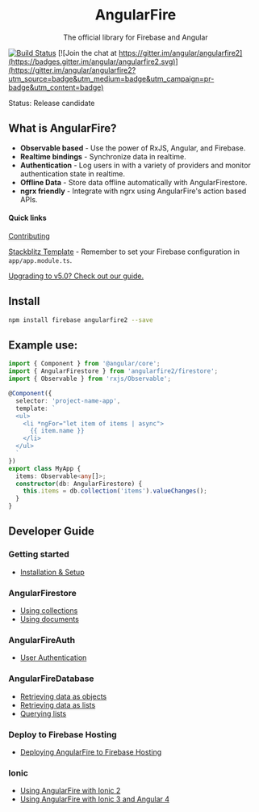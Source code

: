<p align="center">
  <h1 align="center">AngularFire</h1>
  <p align="center">The official library for Firebase and Angular</p>
</p>

[![Build Status](https://travis-ci.org/angular/angularfire2.svg?branch=master)](https://travis-ci.org/angular/angularfire2) [![Join the chat at https://gitter.im/angular/angularfire2](https://badges.gitter.im/angular/angularfire2.svg)](https://gitter.im/angular/angularfire2?utm_source=badge&utm_medium=badge&utm_campaign=pr-badge&utm_content=badge)

Status: Release candidate

## What is AngularFire?

- **Observable based** - Use the power of RxJS, Angular, and Firebase.
- **Realtime bindings** - Synchronize data in realtime.
- **Authentication** - Log users in with a variety of providers and monitor authentication state in realtime.
- **Offline Data** - Store data offline automatically with AngularFirestore.
- **ngrx friendly** - Integrate with ngrx using AngularFire's action based APIs.

#### Quick links
[Contributing](CONTRIBUTING.md)

[Stackblitz Template](https://stackblitz.com/edit/angular-2ed5zx?) - Remember to set your Firebase configuration in `app/app.module.ts`.

[Upgrading to v5.0? Check out our guide.](docs/version-5-upgrade.md)

## Install

```bash
npm install firebase angularfire2 --save
```

## Example use:

```ts
import { Component } from '@angular/core';
import { AngularFirestore } from 'angularfire2/firestore';
import { Observable } from 'rxjs/Observable';

@Component({
  selector: 'project-name-app',
  template: `
  <ul>
    <li *ngFor="let item of items | async">
      {{ item.name }}
    </li>
  </ul>
  `
})
export class MyApp {
  items: Observable<any[]>;
  constructor(db: AngularFirestore) {
    this.items = db.collection('items').valueChanges();
  }
}
```

## Developer Guide

### Getting started
- [Installation & Setup](docs/1-install-and-setup.md)

### AngularFirestore
- [Using collections](docs/firestore/collections.md)
- [Using documents](docs/firestore/documents.md)

### AngularFireAuth
- [User Authentication](docs/5-user-authentication.md)

### AngularFireDatabase
- [Retrieving data as objects](docs/2-retrieving-data-as-objects.md)
- [Retrieving data as lists](docs/3-retrieving-data-as-lists.md)
- [Querying lists](docs/4-querying-lists.md)

### Deploy to Firebase Hosting
- [Deploying AngularFire to Firebase Hosting](docs/7-deploying-angularfire-to-firebase.md)

### Ionic
- [Using AngularFire with Ionic 2](docs/Auth-with-Ionic2.md)
- [Using AngularFire with Ionic 3 and Angular 4](docs/Auth-with-Ionic3-Angular4.md)
